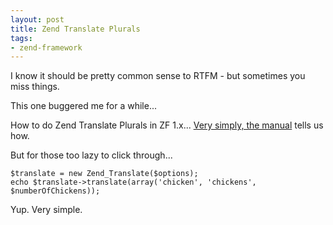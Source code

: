 ```yaml
---
layout: post
title: Zend Translate Plurals
tags:
- zend-framework
---
```

I know it should be pretty common sense to RTFM - but sometimes you miss things.

This one buggered me for a while...

How to do Zend Translate Plurals in ZF 1.x...  [Very simply, the manual](http://framework.zend.com/manual/1.12/en/zend.translate.plurals.html) tells us how.

But for those too lazy to click through...

```php?start_inline=1
$translate = new Zend_Translate($options);
echo $translate->translate(array('chicken', 'chickens', $numberOfChickens));
```

Yup.  Very simple.  
